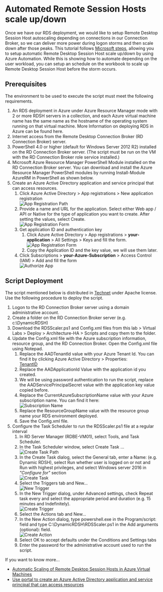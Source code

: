 # Automated Remote Session Hosts scale up/down
Once we have our RDS deployment, we would like to setup Remote Desktop Session Host autoscaling depending on connections in our Connection Broker, so we can deliver more power during logon storms and then scale down after those peaks. This tutorial follows [Microsoft steps](https://gallery.technet.microsoft.com/scriptcenter/Automatic-Scaling-of-9b4f5e76), allowing you to setup automatic Remote Desktop Session Host scale up/down by using Azure Automation. While this is showing how to automate depending on the user workload, you can setup an schedule on the workbook to scale up Remote Desktop Session Host before the storm occurs.

## Prerequisites
The environment to be used to execute the script must meet the following requirements.

1. An RDS deployment in Azure under Azure Resource Manager mode with 2 or more RDSH servers in a collection, and each Azure virtual machine name has the same name as the hostname of the operating system running on that virtual machine. More Information on deploying RDS in Azure can be found here.
2. Internet access from the Remote Desktop Connection Broker (RD Connection Broker) server.
3. PowerShell 4.0 or higher (default for Windows Server 2012 R2) installed on the RD Connection Broker server. (The script must be run on the VM with the RD Connection Broker role service installed.)
4. Microsoft Azure Resource Manager PowerShell Module installed on the RD Connection Broker server. You can download and install the Azure Resource Manager PowerShell modules by running Install-Module AzureRM in PowerShell as shown below.
5. Create an Azure Active Directory application and service principal that can access resources.
    1. Click Azure Active Directory > App registrations > New application registration  
    ![App Registration Path](./images/AppRegistrationPath.png)  
    2. Provide a name and URL for the application. Select either Web app / API or Native for the type of application you want to create. After setting the values, select Create.  
    ![App Registration Form](./images/AppRegistrationForm.png)  
    3. Get application ID and authentication key
        1. Click Azure Active Directory > App registrations > **your-application** > All Settings > Keys and fill the form.  
        ![App Registration Form](./images/AppKey.png)  
        2. Copy the Application ID and the key value, we will use them later.
    4. Click Subscriptions > **your-Azure-Subscription** > Access Control (IAM) > Add and fill the form  
        ![Authorize App](./images/authorizeApp.png)  
        

## Script Deployment
The script mentioned below is distributed in [Technet](https://gallery.technet.microsoft.com/scriptcenter/Automatic-Scaling-of-9b4f5e76) under Apache license. Use the following procedure to deploy the script.

1. Logon to the RD Connection Broker server using a domain administrative account.
2. Create a folder on the RD Connection Broker server (e.g. c:\DynamicRDSH)
3. Download the RDSScaler.ps1 and Config.xml files from this lab > Virtual Labs > Deploy > Architecture-HA > Scripts and copy them to the folder.
4. Update the Config.xml file with the Azure subscription information, resource group, and the RD Connection Broker. Open the Config.xml file using Notepad.
    1. Replace the AADTenantId value with your Azure Tenant Id. You can find it by clicking Azure Active Directory > Properties:  
    [TenantID](./images/TenantID.png)  
    2. Replace the AADApplicationId Value with the application id you created.
    3. We will be using password authentication to run the script, replace the AADServicePrincipalSecret value with the application key value copied before.
    5. Replace the CurrentAzureSubscriptionName value with your Azure subscription name. You can find it here:  
    ![Subscription Name](./images/SubscriptionName.png)  
    6. Replace the ResourceGroupName value with the resource group name your RDS environment deployed.
    7. Save the Config.xml file.
5. Configure the Task Scheduler to run the RDSScaler.ps1 file at a regular interval
    1. In RD Server Manager (RDBE-VM01), select Tools, and Task Scheduler.
    2. In the Task Scheduler window, select Create Task …  
    ![Create Task Path](./images/CreateTaskPath.png)  
    3. In the Create Task dialog, select the General tab, enter a Name: (e.g. Dynamic RDSH), select Run whether user is logged on or not and Run with highest privileges, and select Windows server 2016 in *"Configure for"* section  
    ![Create Task](./images/Task03.PNG)  
    4. Select the Triggers tab and New…  
    ![New Trigger](./images/NewTrigger.PNG)  
    5. In the New Trigger dialog, under Advanced settings, check Repeat task every and select the appropriate period and duration (e.g. 15 minutes and Indefinitely).  
    ![Create Trigger](./images/Task05.PNG)  
    6. Select the Actions tab and New…
    7. In the New Action dialog, type powershell.exe in the Program/script: field and type C:\DynamicRDSH\RDSScaler.ps1 in the Add arguments (optional): field.  
    ![Create Action](./images/Task07.PNG)  
    8. Select OK to accept defaults under the Conditions and Settings tabs
    10. Enter the password for the administrative account used to run the script.

If you want to know more...
* [Automatic Scaling of Remote Desktop Session Hosts in Azure Virtual Machines](https://gallery.technet.microsoft.com/scriptcenter/Automatic-Scaling-of-9b4f5e76)
* [Use portal to create an Azure Active Directory application and service principal that can access resources](https://docs.microsoft.com/en-us/azure/azure-resource-manager/resource-group-create-service-principal-portal)
